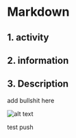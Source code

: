 

# **Markdown**
## 1. activity
## 2. information
## 3. Description

add bullshit here

![alt text](https://github.com/tograh/testrepository/3DTest.png "Logo Title Text 1")

test push






